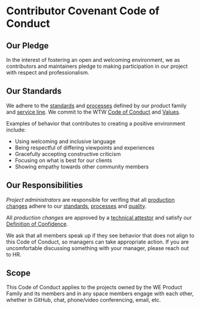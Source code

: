 # Contributor Covenant Code of Conduct

## Our Pledge

In the interest of fostering an open and welcoming environment, we as contributors and maintainers pledge to making participation in our project with respect and professionalism.

## Our Standards

We adhere to the [standards](https://kb.extendhealth.com/x/ua5aCg) and [processes](https://kb.extendhealth.com/x/p4Q9D) defined by our product family and [service line](https://kb.extendhealth.com/x/3oMnEQ).  We commit to the WTW [Code of Conduct](https://wtwonline.sharepoint.com/sites/Policies/SitePages/Code-of-Conduct.aspx) and [Values](https://wtwonline.sharepoint.com/sites/Global/SitePages/Aboutus_Values.aspx).

Examples of behavior that contributes to creating a positive environment include:         

- Using welcoming and inclusive language
- Being respectful of differing viewpoints and experiences
- Gracefully accepting constructive criticism
- Focusing on what is best for our clients
- Showing empathy towards other community members

## Our Responsibilities

_Project administrators_ are responsible for verifing that all [production changes](https://kb.extendhealth.com/x/5AZmEQ) adhere to our [standards](https://kb.extendhealth.com/x/ua5aCg), [processes](https://kb.extendhealth.com/x/p4Q9D) and [quality](https://kb.extendhealth.com/x/jcFaCg).  

All _production changes_ are approved by a [technical attestor](https://kb.extendhealth.com/x/2gZmEQ) and satisfy our [Definition of Confidence](https://kb.extendhealth.com/x/jcFaCg).

We ask that all members speak up if they see behavior that does not align to this Code of Conduct, so managers can take appropriate action. If you are uncomfortable discussing something with your manager, please reach out to HR.

## Scope

This Code of Conduct applies to the projects owned by the WE Product Family and its members and in any space members engage with each other, whether in GitHub, chat, phone/video conferencing, email, etc.


